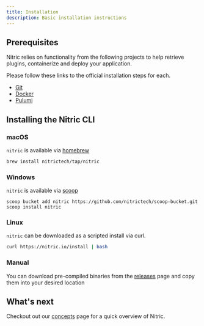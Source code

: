 ```yaml
---
title: Installation
description: Basic installation instructions
---
```


## Prerequisites

Nitric relies on functionality from the following projects to help retrieve plugins, containerize and deploy your application.

Please follow these links to the official installation steps for each.

- [Git](https://git-scm.com/)
- [Docker](https://docs.docker.com/get-docker/)
- [Pulumi](https://www.pulumi.com/docs/reference/cli/)

## Installing the Nitric CLI

### macOS

`nitric` is available via [homebrew](https://brew.sh/)

```bash
brew install nitrictech/tap/nitric
```

### Windows

`nitric` is available via [scoop](https://scoop-docs.vercel.app/)

```
scoop bucket add nitric https://github.com/nitrictech/scoop-bucket.git
scoop install nitric
```

### Linux

`nitric` can be downloaded as a scripted install via curl.

```bash
curl https://nitric.io/install | bash
```

### Manual

You can download pre-compiled binaries from the [releases](https://github.com/nitrictech/cli/releases) page and copy them into your desired location

## What's next

Checkout out our [concepts](/docs/concepts) page for a quick overview of Nitric.

